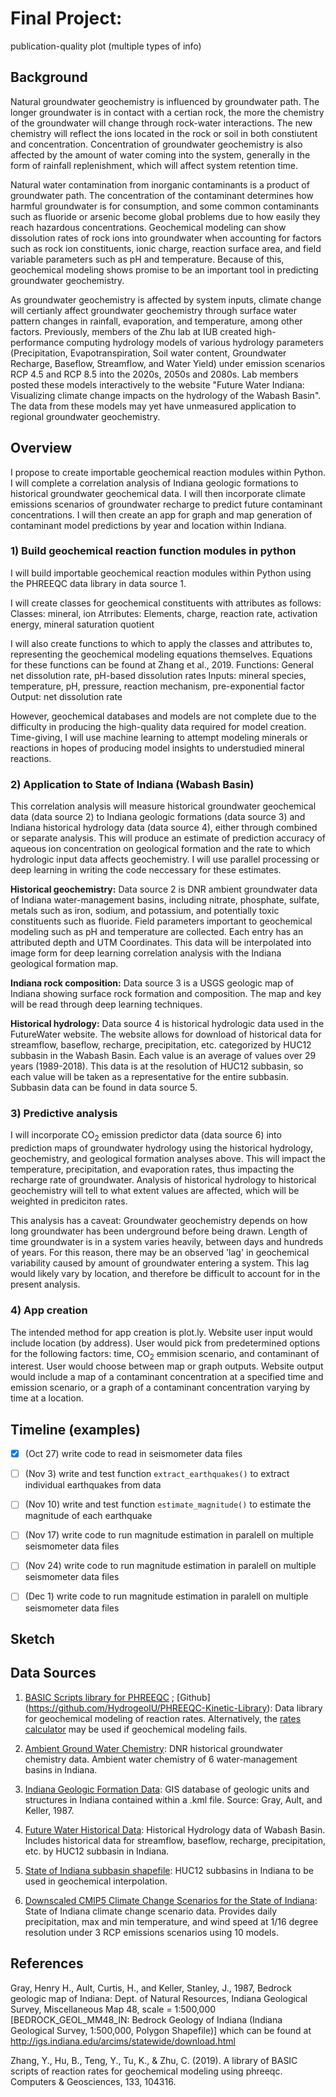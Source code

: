 # Final Project: 

publication-quality plot (multiple types of info)

## Background
Natural groundwater geochemistry is influenced by groundwater path. The longer groundwater is in contact with a certian rock, the more the chemistry of the groundwater will change through rock-water interactions. The new chemistry will reflect the ions located in the rock or soil in both constiutent and concentration. Concentration of groundwater geochemistry is also affected by the amount of water coming into the system, generally in the form of rainfall replenishment, which will affect system retention time.

Natural water contamination from inorganic contaminants is a product of groundwater path. The concentration of the contaminant determines how harmful groundwater is for consumption, and some common contaminants such as fluoride or arsenic become global problems due to how easily they reach hazardous concentrations. Geochemical modeling can show dissolution rates of rock ions into groundwater when accounting for factors such as rock ion constituents, ionic charge, reaction surface area, and field variable parameters such as pH and temperature. Because of this, geochemical modeling shows promise to be an important tool in predicting groundwater geochemistry.  

As groundwater geochemistry is affected by system inputs, climate change will certianly affect groundwater geochemistry through surface water pattern changes in rainfall, evaporation, and temperature, among other factors. Previously, members of the Zhu lab at IUB created high-performance computing hydrology models of various hydrology parameters (Precipitation, Evapotranspiration, Soil water content, Groundwater Recharge, Baseflow, Streamflow, and Water Yield) under emission scenarios RCP 4.5 and RCP 8.5 into the 2020s, 2050s and 2080s. Lab members posted these models interactively to the website "Future Water Indiana: Visualizing climate change impacts on the hydrology of the Wabash Basin". The data from these models may yet have unmeasured application to regional groundwater geochemistry.



## Overview
I propose to create importable geochemical reaction modules within Python.
I will complete a correlation analysis of Indiana geologic formations to historical groundwater geochemical data.
I will then incorporate climate emissions scenarios of groundwater recharge to predict future contaminant concentrations. 
I will then create an app for graph and map generation of contaminant model predictions by year and location within Indiana.


### 1) Build geochemical reaction function modules in python
I will build importable geochemical reaction modules within Python using the PHREEQC data library in data source 1.

I will create classes for geochemical constituents with attributes as follows:
    Classes: mineral, ion
    Atrributes: Elements, charge, reaction rate, activation energy, mineral saturation quotient

I will also create functions to which to apply the classes and attributes to, representing the geochemical modeling equations themselves. Equations for these functions can be found at Zhang et al., 2019.
    Functions: General net dissolution rate, pH-based dissolution rates
    Inputs: mineral species, temperature, pH, pressure, reaction mechanism, pre-exponential factor
    Output: net dissolution rate

However, geochemical databases and models are not complete due to the difficulty in producing the high-quality data required for model creation. Time-giving, I will use machine learning to attempt modeling minerals or reactions in hopes of producing model insights to understudied mineral reactions. 


### 2) Application to State of Indiana (Wabash Basin)
This correlation analysis will measure historical groundwater geochemical data (data source 2) to Indiana geologic formations (data source 3) and Indiana historical hydrology data (data source 4), either through combined or separate analysis. This will produce an estimate of prediction accuracy of aqueous ion concentration on geological formation and the rate to which hydrologic input data affects geochemistry. I will use parallel processing or deep learning in writing the code neccessary for these estimates.

**Historical geochemistry:**
Data source 2 is DNR ambient groundwater data of Indiana water-management basins, including nitrate, phosphate, sulfate, metals such as iron, sodium, and potassium, and potentially toxic constituents such as fluoride. Field parameters important to geochemical modeling such as pH and temperature are collected. Each entry has an attributed depth and UTM Coordinates. 
This data will be interpolated into image form for deep learning correlation analysis with the Indiana geological formation map.

**Indiana rock composition:**
Data source 3 is a USGS geologic map of Indiana showing surface rock formation and composition. The map and key will be read through deep learning techniques.

**Historical hydrology:**
Data source 4 is historical hydrologic data used in the FutureWater website. The website allows for download of historical data for streamflow, baseflow, recharge, precipitation, etc. categorized by HUC12 subbasin in the Wabash Basin. Each value is an average of values over 29 years (1989-2018). This data is at the resolution of HUC12 subbasin, so each value will be taken as a representative for the entire subbasin. Subbasin data can be found in data source 5.


### 3) Predictive analysis  
I will incorporate CO<sub>2</sub> emission predictor data (data source 6) into prediction maps of groundwater hydrology using the historical hydrology, geochemistry, and geological formation analyses above. This will impact the temperature, precipitation, and evaporation rates, thus impacting the recharge rate of groundwater. Analysis of historical hydrology to historical geochemistry will tell to what extent values are affected, which will be weighted in prediciton rates. 

This analysis has a caveat: Groundwater geochemistry depends on how long groundwater has been underground before being drawn. Length of time groundwater is in a system varies heavily, between days and hundreds of years. For this reason, there may be an observed 'lag' in geochemical variability caused by amount of groundwater entering a system. This lag would likely vary by location, and therefore be difficult to account for in the present analysis. 


### 4) App creation
The intended method for app creation is plot.ly.
Website user input would include location (by address). User would pick from predetermined options for the following factors: time, CO<sub>2</sub> emmision scenario, and contaminant of interest. User would choose between map or graph outputs. 
Website output would include a map of a contaminant concentration at a specified time and emission scenario, or a graph of a contaminant concentration varying by time at a location.



## Timeline (examples)
- [x] (Oct 27) write code to read in seismometer data files
- [ ] (Nov 3) write and test function `extract_earthquakes()` to extract individual earthquakes from data
- [ ] (Nov 10) write and test function `estimate_magnitude()` to estimate the magnitude of each earthquake
- [ ] (Nov 17) write code to run magnitude estimation in paralell on multiple seismometer data files
- [ ] (Nov 24) write code to run magnitude estimation in paralell on multiple seismometer data files
- [ ] (Dec 1) write code to run magnitude estimation in paralell on multiple seismometer data files



## Sketch




## Data Sources
1. [BASIC Scripts library for PHREEQC](http://149.165.154.118/basic_scripts/basic_scripts.php) ; [Github] (https://github.com/HydrogeoIU/PHREEQC-Kinetic-Library): Data library for geochemical modeling of reaction rates. 
Alternatively, the [rates calculator](https://hydrogeochem.earth.indiana.edu/software/index.html) may be used if geochemical modeling fails. 

2. [Ambient Ground Water Chemistry](https://www.in.gov/dnr/water/publications/ambient-ground-water-chemistry/ ): DNR historical groundwater chemistry data. Ambient water chemistry of 6 water-management basins in Indiana.

3. [Indiana Geologic Formation Data](https://mrdata.usgs.gov/geology/state/state.php?state=IN):
GIS database of geologic units and structures in Indiana contained within a .kml file. Source: Gray, Ault, and Keller, 1987.

4. [Future Water Historical Data](https://analysis.futurewater.indiana.edu/?_gl=1*1nsy30f*_ga*MjA2OTI3MjMyMy4xNjkyNTkxMjc5*_ga_61CH0D2DQW*MTY5ODA3MTE4MS4yNC4xLjE2OTgwNzIxMTUuNjAuMC4w): Historical Hydrology data of Wabash Basin. Includes historical data for streamflow, baseflow, recharge, precipitation, etc. by HUC12 subbasin in Indiana. 

5. [State of Indiana subbasin shapefile](https://figshare.com/articles/dataset/Wabash_River_Basin_USGS_NHD_HUC_12_polygon_shapefile/8398394): HUC12 subbasins in Indiana to be used in geochemical interpolation.

6. [Downscaled CMIP5 Climate Change Scenarios for the State of Indiana](https://www.crc.nd.edu/~kbyun/CMIP5_IN_CCIA.html): State of Indiana climate change scenario data. Provides daily precipitation, max and min temperature, and wind speed at 1/16 degree resolution under 3 RCP emissions scenarios using 10 models. 



## References
Gray, Henry H., Ault, Curtis, H., and Keller, Stanley, J., 1987, Bedrock geologic map of Indiana: Dept. of Natural Resources, Indiana Geological Survey, Miscellaneous Map 48, scale = 1:500,000
[BEDROCK_GEOL_MM48_IN: Bedrock Geology of Indiana (Indiana Geological Survey, 1:500,000, Polygon Shapefile)] which can be found at http://igs.indiana.edu/arcims/statewide/download.html

Zhang, Y., Hu, B., Teng, Y., Tu, K., & Zhu, C. (2019). A library of BASIC scripts of reaction rates for geochemical modeling using phreeqc. Computers & Geosciences, 133, 104316. 